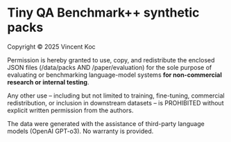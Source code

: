 # Tiny QA Benchmark++ synthetic packs
Copyright © 2025 Vincent Koc

Permission is hereby granted to use, copy, and redistribute the enclosed JSON files (/data/packs AND /paper/evaluation) for the sole purpose of evaluating or benchmarking language-model systems **for non-commercial research or internal testing**.

Any other use – including but not limited to training, fine-tuning, commercial redistribution, or inclusion in downstream datasets – is PROHIBITED without explicit written permission from the authors.

The data were generated with the assistance of third-party language models (OpenAI GPT-o3). No warranty is provided.